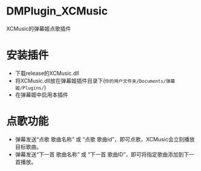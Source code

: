 # DMPlugin_XCMusic
 XCMusic的弹幕姬点歌插件

# 安装插件
- 下载release的XCMusic.dll
- 将XCMusic.dll放在弹幕姬插件目录下(`你的用户文件夹/Documents/弹幕姬/Plugins/`)
- 在弹幕姬中启用本插件

# 点歌功能
- 弹幕发送“点歌 歌曲名称” 或 “点歌 歌曲id”，即可点歌，XCMusic会立刻播放目标歌曲。
- 弹幕发送“下一首 歌曲名称” 或 “下一首 歌曲ID”，即可将指定歌曲添加到下一首播放。